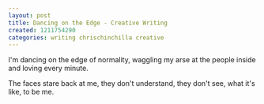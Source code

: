 ```yaml
---
layout: post
title: Dancing on the Edge - Creative Writing
created: 1211754290
categories: writing chrischinchilla creative
---
```


I'm dancing on the edge of normality, waggling my arse at the people inside and loving every minute.

The faces stare back at me, they don't understand, they don't see, what it's like, to be me.
